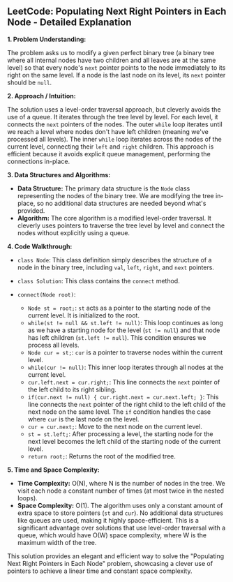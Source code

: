 ## LeetCode: Populating Next Right Pointers in Each Node - Detailed Explanation

**1. Problem Understanding:**

The problem asks us to modify a given perfect binary tree (a binary tree where all internal nodes have two children and all leaves are at the same level) so that every node's `next` pointer points to the node immediately to its right on the same level.  If a node is the last node on its level, its `next` pointer should be `null`.

**2. Approach / Intuition:**

The solution uses a level-order traversal approach, but cleverly avoids the use of a queue.  It iterates through the tree level by level. For each level, it connects the `next` pointers of the nodes. The outer `while` loop iterates until we reach a level where nodes don't have left children (meaning we've processed all levels). The inner `while` loop iterates across the nodes of the current level, connecting their `left` and `right` children.  This approach is efficient because it avoids explicit queue management, performing the connections in-place.


**3. Data Structures and Algorithms:**

* **Data Structure:** The primary data structure is the `Node` class representing the nodes of the binary tree.  We are modifying the tree in-place, so no additional data structures are needed beyond what's provided.
* **Algorithm:** The core algorithm is a modified level-order traversal.  It cleverly uses pointers to traverse the tree level by level and connect the nodes without explicitly using a queue.

**4. Code Walkthrough:**

* `class Node`: This class definition simply describes the structure of a node in the binary tree, including `val`, `left`, `right`, and `next` pointers.

* `class Solution`: This class contains the `connect` method.

* `connect(Node root)`:
    * `Node st = root;`:  `st` acts as a pointer to the starting node of the current level. It is initialized to the root.
    * `while(st != null && st.left != null)`: This loop continues as long as we have a starting node for the level (`st != null`) and that node has left children (`st.left != null`). This condition ensures we process all levels.
    * `Node cur = st;`:  `cur` is a pointer to traverse nodes within the current level.
    * `while(cur != null)`: This inner loop iterates through all nodes at the current level.
    * `cur.left.next = cur.right;`: This line connects the `next` pointer of the left child to its right sibling.
    * `if(cur.next != null) { cur.right.next = cur.next.left; }`: This line connects the `next` pointer of the right child to the left child of the next node on the same level.  The `if` condition handles the case where `cur` is the last node on the level.
    * `cur = cur.next;`: Move to the next node on the current level.
    * `st = st.left;`: After processing a level, the starting node for the next level becomes the left child of the starting node of the current level.
    * `return root;`: Returns the root of the modified tree.

**5. Time and Space Complexity:**

* **Time Complexity:** O(N), where N is the number of nodes in the tree.  We visit each node a constant number of times (at most twice in the nested loops).
* **Space Complexity:** O(1). The algorithm uses only a constant amount of extra space to store pointers (`st` and `cur`).  No additional data structures like queues are used, making it highly space-efficient.  This is a significant advantage over solutions that use level-order traversal with a queue, which would have O(W) space complexity, where W is the maximum width of the tree.


This solution provides an elegant and efficient way to solve the "Populating Next Right Pointers in Each Node" problem, showcasing a clever use of pointers to achieve a linear time and constant space complexity.
